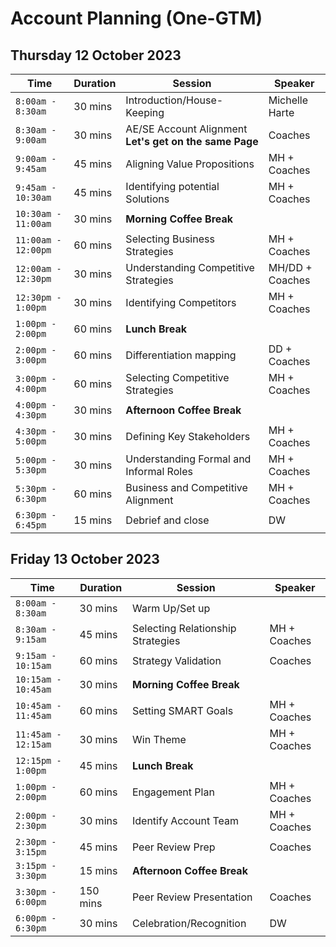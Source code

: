 # Account Planning (One-GTM)

## Thursday 12 October 2023


| Time | Duration | Session | Speaker |
|-------------------------|------|----------|----------------|
|`8:00am - 8:30am` | 30 mins  | Introduction/House-Keeping| Michelle Harte |
|`8:30am - 9:00am` | 30 mins  | AE/SE Account Alignment **Let's get on the same Page** | Coaches |
|`9:00am - 9:45am` | 45 mins  | Aligning Value Propositions  | MH + Coaches |
|`9:45am - 10:30am` | 45 mins  | Identifying potential Solutions   | MH + Coaches |
|`10:30am - 11:00am` | 30 mins  | **Morning Coffee Break** |
|`11:00am - 12:00pm `| 60 mins  | Selecting Business Strategies  | MH + Coaches |
|`12:00am - 12:30pm `| 30 mins  | Understanding Competitive Strategies   | MH/DD + Coaches |
|`12:30pm - 1:00pm `| 30 mins  | Identifying Competitors    | MH + Coaches |
|`1:00pm - 2:00pm` | 60 mins | **Lunch Break** |
|`2:00pm - 3:00pm`| 60 mins | Differentiation mapping | DD + Coaches |
|`3:00pm - 4:00pm`| 60 mins | Selecting Competitive Strategies  | MH + Coaches |
|`4:00pm - 4:30pm` | 30 mins | **Afternoon Coffee Break** |
|`4:30pm - 5:00pm`| 30 mins | Defining Key Stakeholders | MH + Coaches |
|`5:00pm - 5:30pm`| 30 mins | Understanding Formal and Informal Roles | MH + Coaches |
|`5:30pm - 6:30pm`| 60 mins | Business and Competitive Alignment | MH + Coaches |
|`6:30pm - 6:45pm` | 15 mins  | Debrief and close | DW |

## Friday 13 October 2023


| Time | Duration | Session | Speaker |
|-------------------------|------|----------|----------------|
|`8:00am - 8:30am` | 30 mins  | Warm Up/Set up |
|`8:30am - 9:15am` | 45 mins  | Selecting Relationship Strategies | MH + Coaches |
|`9:15am - 10:15am` | 60 mins  | Strategy Validation | Coaches |
|`10:15am - 10:45am` | 30 mins  | **Morning Coffee Break** |
|`10:45am - 11:45am `| 60 mins  | Setting SMART Goals  | MH + Coaches |
|`11:45am - 12:15am `| 30 mins  | Win Theme  | MH + Coaches |
|`12:15pm - 1:00pm` | 45 mins | **Lunch Break** |
|`1:00pm - 2:00pm `| 60 mins  | Engagement Plan  | MH + Coaches |
|`2:00pm - 2:30pm `| 30 mins  | Identify Account Team  | MH + Coaches |
|`2:30pm - 3:15pm `| 45 mins  | Peer Review Prep  | Coaches |
|`3:15pm - 3:30pm` | 15 mins | **Afternoon Coffee Break** |
|`3:30pm - 6:00pm `| 150 mins  | Peer  Review Presentation  | Coaches |
|`6:00pm - 6:30pm` | 30 mins  | Celebration/Recognition | DW